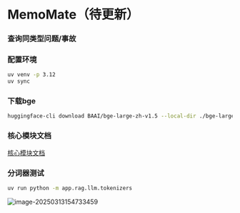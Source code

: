 # MemoMate（待更新）

### 查询同类型问题/事故

### 配置环境

```bash
uv venv -p 3.12
uv sync
```

### 下载bge

```bash
huggingface-cli download BAAI/bge-large-zh-v1.5 --local-dir ./bge-large-zh-v1.5
```

### 核心模块文档

[核心模块文档](https://memo-docs.daojichang.eu.org/develop/core-modules.html)


### 分词器测试

```bash
uv run python -m app.rag.llm.tokenizers
```

![image-20250313154733459](https://cdn.jsdelivr.net/gh/daojiAnime/cdn@master/img/image-20250313154733459.png)